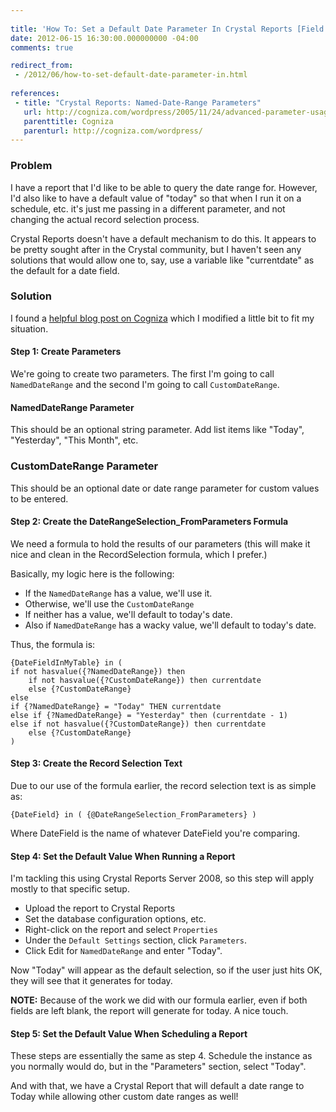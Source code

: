 ```yaml
---
 
title: 'How To: Set a Default Date Parameter In Crystal Reports [Field Notes]'
date: 2012-06-15 16:30:00.000000000 -04:00
comments: true

redirect_from:
 - /2012/06/how-to-set-default-date-parameter-in.html
 
references: 
 - title: "Crystal Reports: Named-Date-Range Parameters"
   url: http://cogniza.com/wordpress/2005/11/24/advanced-parameter-usage-in-crystal-reports/
   parenttitle: Cogniza
   parenturl: http://cogniza.com/wordpress/
---
```


### Problem
I have a report that I'd like to be able to query the date range for. However, I'd also like to have a default value of "today" so that when I run it on a schedule, etc. it's just me passing in a different parameter, and not changing the actual record selection process.

Crystal Reports doesn't have a default mechanism to do this. It appears to be pretty sought after in the Crystal community, but I haven't seen any solutions that would allow one to, say, use a variable like "currentdate" as the default for a date field.

### Solution
I found a [helpful blog post on Cogniza][Cogniza Post] which I modified a little bit to fit my situation.

#### Step 1: Create Parameters
We're going to create two parameters. The first I'm going to call `NamedDateRange` and the second I'm going to call `CustomDateRange`.
#### NamedDateRange Parameter
This should be an optional string parameter. Add list items like "Today", "Yesterday", "This Month", etc.

### CustomDateRange Parameter
This should be an optional date or date range parameter for custom values to be entered.

#### Step 2: Create the DateRangeSelection_FromParameters Formula
We need a formula to hold the results of our parameters (this will make it nice and clean in the RecordSelection formula, which I prefer.)

Basically, my logic here is the following:

* If the `NamedDateRange` has a value, we'll use it.
* Otherwise, we'll use the `CustomDateRange`
* If neither has a value, we'll default to today's date.
* Also if `NamedDateRange` has a wacky value, we'll default to today's date.

Thus, the formula is:

	{DateFieldInMyTable} in ( 
	if not hasvalue({?NamedDateRange}) then 
		if not hasvalue({?CustomDateRange}) then currentdate
		else {?CustomDateRange}
	else
	if {?NamedDateRange} = "Today" THEN currentdate
	else if {?NamedDateRange} = "Yesterday" then (currentdate - 1)
	else if not hasvalue({?CustomDateRange}) then currentdate
		else {?CustomDateRange}
	)

#### Step 3: Create the Record Selection Text
Due to our use of the formula earlier, the record selection text is as simple as:

	{DateField} in ( {@DateRangeSelection_FromParameters} )

Where DateField is the name of whatever DateField you're comparing.

#### Step 4: Set the Default Value When Running a Report
I'm tackling this using Crystal Reports Server 2008, so this step will apply mostly to that specific setup.

* Upload the report to Crystal Reports
* Set the database configuration options, etc.
* Right-click on the report and select `Properties`
* Under the `Default Settings` section, click `Parameters`.
* Click Edit for `NamedDateRange` and enter "Today".

Now "Today" will appear as the default selection, so if the user just hits OK, they will see that it generates for today. 

**NOTE:** Because of the work we did with our formula earlier, even if both fields are left blank, the report will generate for today. A nice touch.

#### Step 5: Set the Default Value When Scheduling a Report
These steps are essentially the same as step 4. Schedule the instance as you normally would do, but in the "Parameters" section, select "Today".

And with that, we have a Crystal Report that will default a date range to Today while allowing other custom date ranges as well!

[Cogniza Post]: http://cogniza.com/wordpress/2005/11/24/advanced-parameter-usage-in-crystal-reports/